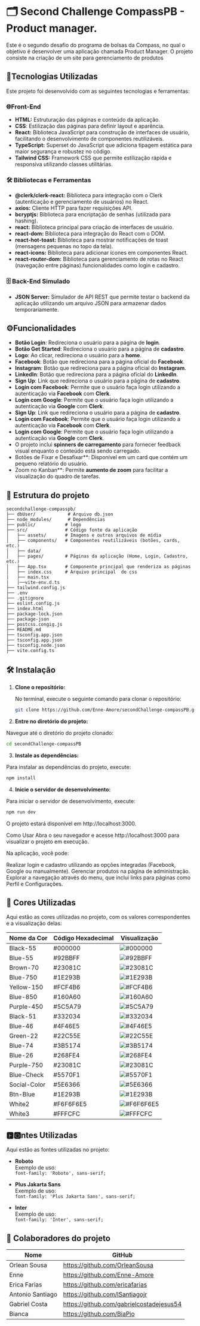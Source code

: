 # 🗂️ Second Challenge CompassPB - Product manager.

Este é o segundo desafio do programa de bolsas da Compass, no qual o objetivo é desenvolver uma aplicação chamada Product Manager. O projeto consiste na criação de um site para gerenciamento de produtos
## 🚀Tecnologias Utilizadas
Este projeto foi desenvolvido com as seguintes tecnologias e ferramentas:

### 🌐Front-End
* **HTML:** Estruturação das páginas e conteúdo da aplicação.
* **CSS**: Estilização das páginas para definir layout e aparência.
* **React:** Biblioteca JavaScript para construção de interfaces de usuário, facilitando o desenvolvimento de componentes reutilizáveis.
* **TypeScript:** Superset do JavaScript que adiciona tipagem estática para maior segurança e robustez no código.
* **Tailwind CSS:** Framework CSS que permite estilização rápida e responsiva utilizando classes utilitárias.
### 🛠️ Bibliotecas e Ferramentas
- **@clerk/clerk-react:** Biblioteca para integração com o Clerk (autenticação e gerenciamento de usuários) no React.
- **axios:** Cliente HTTP para fazer requisições API.
- **bcryptjs:** Biblioteca para encriptação de senhas (utilizada para hashing).
- **react:** Biblioteca principal para criação de interfaces de usuário.
- **react-dom:** Biblioteca para integração do React com o DOM.
- **react-hot-toast:** Biblioteca para mostrar notificações de toast (mensagens pequenas no topo da tela).
- **react-icons:** Biblioteca para adicionar ícones em componentes React.
- **react-router-dom:** Biblioteca para gerenciamento de rotas no React (navegação entre páginas).funcionalidades como login e cadastro.
### 🗄️ Back-End Simulado
* **JSON Server:** Simulador de API REST que permite testar o backend da aplicação utilizando um arquivo JSON para armazenar dados temporariamente.



## ⚙️Funcionalidades
- **Botão Login**: Redireciona o usuário para a página de **login**.
- **Botão Get Started**: Redireciona o usuário para a página de **cadastro**.
- **Logo**: Ao clicar, redireciona o usuário para a **home**.
- **Facebook**: Botão que redireciona para a página oficial do **Facebook**.
- **Instagram**: Botão que redireciona para a página oficial do **Instagram**.
- **LinkedIn**: Botão que redireciona para a página oficial do **LinkedIn**.
- **Sign Up**: Link que redireciona o usuário para a página de **cadastro**.
- **Login com Facebook**: Permite que o usuário faça login utilizando a autenticação via **Facebook** com **Clerk**.
- **Login com Google**: Permite que o usuário faça login utilizando a autenticação via **Google** com **Clerk**.
- **Sign Up**: Link que redireciona o usuário para a página de **cadastro**.
- **Login com Facebook**: Permite que o usuário faça login utilizando a autenticação via **Facebook** com **Clerk**.
- **Login com Google**: Permite que o usuário faça login utilizando a autenticação via **Google** com **Clerk**.
- O projeto inclui **spinners de carregamento** para fornecer feedback visual enquanto o conteúdo está sendo carregado.
- Botões de Fixar e Desafixar**: Disponível em um card que contém um pequeno relatório do usuário.
- Zoom no Kanban**: Permite **aumento de zoom** para facilitar a visualização do quadro de tarefas.




## 📂 Estrutura do projeto

```plaintext
secondchallenge-compasspb/
├── dbUser/            # Arquivo db.json
├── node_modules/      # Dependências
├── public/           # logo
├── src/              # Código fonte da aplicação
│   ├── assets/       # Imagens e outros arquivos de mídia
│   ├── components/   # Componentes reutilizáveis (botões, cards, etc.)
│   ├── data/ 
│   ├── pages/        # Páginas da aplicação (Home, Login, Cadastro, etc.)
│   ├── App.tsx       # Componente principal que renderiza as páginas
│   ├── index.css     # Arquivo principal  de css
|   ├── main.tsx
|   |──vite-env.d.ts
├── tailwind.config.js 
├── .env
├── .gitignore
├── eslint.config.js
├── index.html
├── package-lock.json
├── package-json
├── postcss.congig.js
├── README.md
├── tsconfig.app.json
├── tsconfig.app.json
├── tsconfig.node.json
├── vite.config.ts
```
## 🛠️ Instalação

1. **Clone o repositório:**

   No terminal, execute o seguinte comando para clonar o repositório:

   ```bash
   git clone https://github.com/Enne-Amore/secondChallenge-compassPB.git
   ```
2. **Entre no diretório do projeto:**

Navegue até o diretório do projeto clonado:

```bash
cd secondChallenge-compassPB
```


3. **Instale as dependências:**

Para instalar as dependências do projeto, execute:

```bash
npm install
```
4. **Inicie o servidor de desenvolvimento:**

Para iniciar o servidor de desenvolvimento, execute:
```bash
npm run dev
```
O projeto estará disponível em http://localhost:3000.

Como Usar
Abra o seu navegador e acesse http://localhost:3000 para visualizar o projeto em execução.

Na aplicação, você pode:

Realizar login e cadastro utilizando as opções integradas (Facebook, Google ou manualmente).
Gerenciar produtos na página de administração.
Explorar a navegação através do menu, que inclui links para páginas como Perfil e Configurações.

## 🎨 Cores Utilizadas

Aqui estão as cores utilizadas no projeto, com os valores correspondentes e a visualização delas:

| Nome da Cor     | Código Hexadecimal | Visualização               |
|-----------------|--------------------|----------------------------|
| Black-55        | #000000 | ![#000000](https://via.placeholder.com/15/000000/000000?text=+) |
| Blue-55         | #92BBFF            | ![#92BBFF](https://via.placeholder.com/15/92BBFF/92BBFF?text=+) |
| Brown-70        | #23081C | ![#23081C](https://via.placeholder.com/15/23081C/23081C?text=+) |
| Blue-750        | #1E293B            | ![#1E293B](https://via.placeholder.com/15/1E293B/1E293B?text=+) |
| Yellow-150      | #FCF4B6            | ![#FCF4B6](https://via.placeholder.com/15/FCF4B6/FCF4B6?text=+) |
| Blue-850        | #160A60            | ![#160A60](https://via.placeholder.com/15/160A60/160A60?text=+) |
| Purple-450      | #5C5A79            | ![#5C5A79](https://via.placeholder.com/15/5C5A79/5C5A79?text=+) |
| Black-51        | #332034    | ![#332034](https://via.placeholder.com/15/332034/332034?text=+) |
| Blue-46         | #4F46E5            | ![#4F46E5](https://via.placeholder.com/15/4F46E5/4F46E5?text=+) |
| Green-22        | #22C55E            | ![#22C55E](https://via.placeholder.com/15/22C55E/22C55E?text=+) |
| Blue-74         | #3B5174            | ![#3B5174](https://via.placeholder.com/15/3B5174/3B5174?text=+) |
| Blue-26         | #268FE4            | ![#268FE4](https://via.placeholder.com/15/268FE4/268FE4?text=+) |
| Purple-750      | #23081C            | ![#23081C](https://via.placeholder.com/15/23081C/23081C?text=+) |
| Blue-Check      | #5570F1            | ![#5570F1](https://via.placeholder.com/15/5570F1/5570F1?text=+) |
| Social-Color    | #5E6366            | ![#5E6366](https://via.placeholder.com/15/5E6366/5E6366?text=+) |
| Btn-Blue        | #1E293B            | ![#1E293B](https://via.placeholder.com/15/1E293B/1E293B?text=+) |
| White2          | #F6F6F6E5          | ![#F6F6F6E5](https://via.placeholder.com/15/F6F6F6/F6F6F6?text=+) |
| White3          | #FFFCFC            | ![#FFFCFC](https://via.placeholder.com/15/FFFCFC/FFFCFC?text=+) |

## 🅵🅾️ntes Utilizadas

Aqui estão as fontes utilizadas no projeto:

- **Roboto**  
  Exemplo de uso:  
  `font-family: 'Roboto', sans-serif;`

- **Plus Jakarta Sans**  
  Exemplo de uso:   
  `font-family: 'Plus Jakarta Sans', sans-serif;`

- **Inter**  
  Exemplo de uso:   
  `font-family: 'Inter', sans-serif;`

## 👥 Colaboradores do projeto

| Nome                | GitHub                                      |
|---------------------|---------------------------------------------|
| Orlean Sousa  | https://github.com/OrleanSousa    |
| Enne   | https://github.com/Enne-Amore    |
| Erica Farias | https://github.com/ericafarias    |
| Antonio Santiago  | https://github.com/lSantiagojr   |
| Gabriel Costa  | https://github.com/gabrielcostadejesus54  |
| Bianca  | https://github.com/BiaPio |

